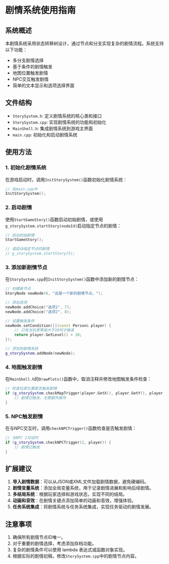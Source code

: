 # 剧情系统使用指南

## 系统概述
本剧情系统采用状态转移树设计，通过节点和分支实现复杂的剧情流程。系统支持以下功能：
- 多分支剧情选择
- 基于条件的剧情触发
- 地图位置触发剧情
- NPC交互触发剧情
- 简单的文本显示和选项选择界面

## 文件结构
- `StorySystem.h`: 定义剧情系统的核心类和接口
- `StorySystem.cpp`: 实现剧情系统的功能和初始化
- `MainShell.h`: 集成剧情系统到游戏主界面
- `main.cpp`: 初始化和启动剧情系统

## 使用方法

### 1. 初始化剧情系统
在游戏启动时，调用`InitStorySystem()`函数初始化剧情系统：
```cpp
// 在main.cpp中
InitStorySystem();
```

### 2. 启动剧情
使用`StartGameStory()`函数启动初始剧情，或使用`g_storySystem.startStory(nodeId)`启动指定节点的剧情：
```cpp
// 启动初始剧情
StartGameStory();

// 或启动指定节点的剧情
// g_storySystem.startStory(5);
```

### 3. 添加新剧情节点
在`StorySystem.cpp`的`InitStorySystem()`函数中添加新的剧情节点：
```cpp
// 创建新节点
StoryNode newNode(6, "这是一个新的剧情节点。");

// 添加选项
newNode.addChoice("选项1", 7);
newNode.addChoice("选项2", 8);

// 设置触发条件
newNode.setCondition([](const Person& player) {
    // 只有当玩家等级大于10时才触发
    return player.GetLevel() > 10;
});

// 添加到剧情系统
g_storySystem.addNode(newNode);
```

### 4. 地图触发剧情
在`MainShell.h`的`DrawPlots()`函数中，取消注释并修改地图触发条件检查：
```cpp
// 检查玩家位置是否触发剧情
if (g_storySystem.checkMapTrigger(player.GetX(), player.GetY(), player)) {
    // 剧情已触发，无需额外操作
}
```

### 5. NPC触发剧情
在与NPC交互时，调用`checkNPCTrigger()`函数检查是否触发剧情：
```cpp
// 与NPC 1对话时
if (g_storySystem.checkNPCTrigger(1, player)) {
    // 剧情已触发
}
```

## 扩展建议
1. **导入剧情数据**：可以从JSON或XML文件加载剧情数据，避免硬编码。
2. **剧情变量系统**：添加全局变量系统，用于记录剧情进展和影响后续剧情。
3. **多结局系统**：根据玩家选择和游戏状态，实现不同的结局。
4. **动画和音效**：在剧情关键点添加简单的动画和音效，增强体验。
5. **任务系统集成**：将剧情系统与任务系统集成，实现任务驱动的剧情发展。

## 注意事项
1. 确保所有剧情节点ID唯一。
2. 对于重要的剧情选择，考虑添加存档功能。
3. 复杂的剧情条件可以使用 lambda 表达式或函数对象实现。
4. 根据实际的剧情初稿，修改`StorySystem.cpp`中的剧情节点内容。